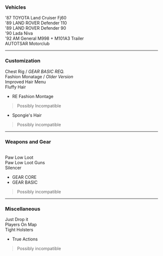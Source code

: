 ### Vehicles

'87 TOYOTA Land Cruiser Fj60
<br>
'89 LAND ROVER Defender 110
<br>
'89 LAND ROVER Defender 90
<br>
'90 Lada Niva
<br>
'92 AM General M998 + M101A3 Trailer
<br>
AUTOTSAR Motorclub

***
### Customization

Chest Rig / *GEAR BASIC REQ.*
<br>
Fashion Monatage / *Older Version*
<br>
Improved Hair Menu
<br>
Fluffy Hair

* RE Fashion Montage
> Possibly Incompatible

* Spongie's Hair
> Possibly incompatible

***
### Weapons and Gear

<br>
Paw Low Loot
<br>
Paw Low Loot Guns
<br>
Silencer

* GEAR CORE
* GEAR BASIC
> Possibly incompatible

***
### Miscellaneous

Just Drop it
<br>
Players On Map
<br>
Tight Holsters
<br>
* True Actions
> Possibly incompatible








